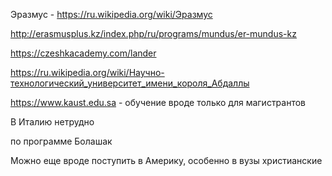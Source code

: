 
Эразмус - https://ru.wikipedia.org/wiki/Эразмус

http://erasmusplus.kz/index.php/ru/programs/mundus/er-mundus-kz

https://czeshkacademy.com/lander

https://ru.wikipedia.org/wiki/Научно-технологический_университет_имени_короля_Абдаллы

https://www.kaust.edu.sa - обучение вроде только для магистрантов

В Италию нетрудно

по программе Болашак

Можно еще вроде поступить в Америку, особенно в вузы христианские